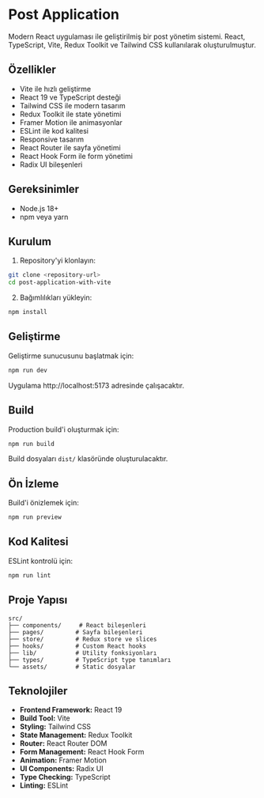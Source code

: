 # Post Application

Modern React uygulaması ile geliştirilmiş bir post yönetim sistemi. React, TypeScript, Vite, Redux Toolkit ve Tailwind CSS kullanılarak oluşturulmuştur.

## Özellikler

-  Vite ile hızlı geliştirme
-  React 19 ve TypeScript desteği
-  Tailwind CSS ile modern tasarım
-  Redux Toolkit ile state yönetimi
-  Framer Motion ile animasyonlar
-  ESLint ile kod kalitesi
-  Responsive tasarım
-  React Router ile sayfa yönetimi
-  React Hook Form ile form yönetimi
-  Radix UI bileşenleri

## Gereksinimler

- Node.js 18+ 
- npm veya yarn

## Kurulum

1. Repository'yi klonlayın:
```bash
git clone <repository-url>
cd post-application-with-vite
```

2. Bağımlılıkları yükleyin:
```bash
npm install
```

## Geliştirme

Geliştirme sunucusunu başlatmak için:

```bash
npm run dev
```

Uygulama http://localhost:5173 adresinde çalışacaktır.

## Build

Production build'i oluşturmak için:

```bash
npm run build
```

Build dosyaları `dist/` klasöründe oluşturulacaktır.

## Ön İzleme

Build'i önizlemek için:

```bash
npm run preview
```

## Kod Kalitesi

ESLint kontrolü için:

```bash
npm run lint
```

## Proje Yapısı

```
src/
├── components/     # React bileşenleri
├── pages/         # Sayfa bileşenleri
├── store/         # Redux store ve slices
├── hooks/         # Custom React hooks
├── lib/           # Utility fonksiyonları
├── types/         # TypeScript type tanımları
└── assets/        # Static dosyalar
```

## Teknolojiler

- **Frontend Framework:** React 19
- **Build Tool:** Vite
- **Styling:** Tailwind CSS
- **State Management:** Redux Toolkit
- **Router:** React Router DOM
- **Form Management:** React Hook Form
- **Animation:** Framer Motion
- **UI Components:** Radix UI
- **Type Checking:** TypeScript
- **Linting:** ESLint
